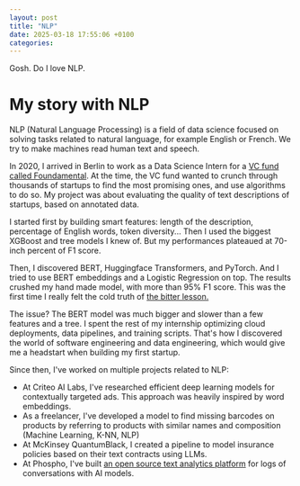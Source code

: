 ```yaml
---
layout: post
title: "NLP"
date: 2025-03-18 17:55:06 +0100
categories:
---
```


Gosh. Do I love NLP.

# My story with NLP

NLP (Natural Language Processing) is a field of data science focused on solving tasks related to natural language, for example English or French. We try to make machines read human text and speech.

In 2020, I arrived in Berlin to work as a Data Science Intern for a [VC fund called Foundamental](https://www.foundamental.com). At the time, the VC fund wanted to crunch through thousands of startups to find the most promising ones, and use algorithms to do so. My project was about evaluating the quality of text descriptions of startups, based on annotated data.

I started first by building smart features: length of the description, percentage of English words, token diversity... Then I used the biggest XGBoost and tree models I knew of. But my performances plateaued at 70-inch percent of F1 score.

Then, I discovered BERT, Huggingface Transformers, and PyTorch. And I tried to use BERT embeddings and a Logistic Regression on top. The results crushed my hand made model, with more than 95% F1 score. This was the first time I really felt the cold truth of [the bitter lesson.](http://www.incompleteideas.net/IncIdeas/BitterLesson.html)

The issue? The BERT model was much bigger and slower than a few features and a tree. I spent the rest of my internship optimizing cloud deployments, data pipelines, and training scripts. That's how I discovered the world of software engineering and data engineering, which would give me a headstart when building my first startup.

Since then, I've worked on multiple projects related to NLP:

- At Criteo AI Labs, I've researched efficient deep learning models for contextually targeted ads. This approach was heavily inspired by word embeddings.
- As a freelancer, I've developed a model to find missing barcodes on products by referring to products with similar names and composition (Machine Learning, K-NN, NLP)
- At McKinsey QuantumBlack, I created a pipeline to model insurance policies based on their text contracts using LLMs.
- At Phospho, I've built [an open source text analytics platform](https://github.com/phospho-app/phospho) for logs of conversations with AI models.
